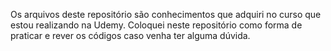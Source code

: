 Os arquivos deste repositório são conhecimentos que adquiri no curso que estou realizando na Udemy.
Coloquei neste repositório como forma de praticar e rever os códigos caso venha ter alguma dúvida.

